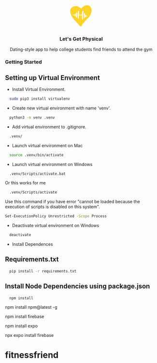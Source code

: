<!-- PROJECT LOGO -->
<br />
<div align="center">
  <a href="/">
    <img src="src/assets/logo.png" alt="Logo" width="80" height="80">
  </a>

<h3 align="center">Let's Get Physical</h3>

  <p align="center">
    Dating-style app to help college students find friends to attend the gym
    <br />
  </p>
</div>

<!-- GETTING STARTED -->
### Getting Started

## Setting up Virtual Environment
* Install Virtual Environment.
```sh
  sudo pip3 install virtualenv
```
* Create new virtual environment with name 'venv'.
```sh
  python3 -m venv .venv
```
* Add virtual environment to .gitignore.
```sh
  .venv/
```
* Launch virtual environment on Mac
```sh
  source .venv/bin/activate
```
* Launch virtual environment on Windows
```sh
  .venv/Scripts/activate.bat
```
Or this works for me
```sh
  .venv/Scripts/activate
```
Use this command if you have error "cannot be loaded because the execution of scripts is disabled on this system".
```sh
Set-ExecutionPolicy Unrestricted -Scope Process
```
* Deactivate virtual environment on Windows
```sh
  deactivate
```
* Install Dependences
## Requirements.txt
```sh
  pip install -r requirements.txt
```
## Install Node Dependencies using package.json
```sh
  npm install
```

npm install npm@latest -g  

npm install firebase  

npm install expo  

npx expo install firebase 
# fitnessfriend
